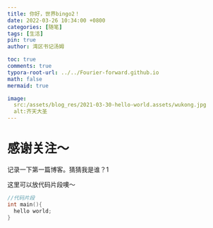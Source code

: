 ```yaml
---
title: 你好，世界bingo2！
date: 2022-03-26 10:34:00 +0800
categories: [随笔]
tags: [生活]
pin: true
author: 湾区书记汤姆

toc: true
comments: true
typora-root-url: ../../Fourier-forward.github.io
math: false
mermaid: true

image:
  src:/assets/blog_res/2021-03-30-hello-world.assets/wukong.jpg
  alt:齐天大圣
---
```


# 感谢关注～ 
记录一下第一篇博客。猜猜我是谁？1

这里可以放代码片段噢～
```c++
//代码片段
int main(){
  hello world;
}
```
